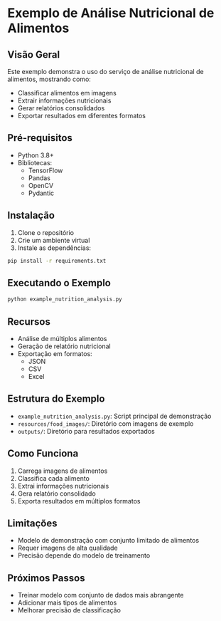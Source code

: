 # Exemplo de Análise Nutricional de Alimentos

## Visão Geral

Este exemplo demonstra o uso do serviço de análise nutricional de alimentos, mostrando como:
- Classificar alimentos em imagens
- Extrair informações nutricionais
- Gerar relatórios consolidados
- Exportar resultados em diferentes formatos

## Pré-requisitos

- Python 3.8+
- Bibliotecas:
  - TensorFlow
  - Pandas
  - OpenCV
  - Pydantic

## Instalação

1. Clone o repositório
2. Crie um ambiente virtual
3. Instale as dependências:
```bash
pip install -r requirements.txt
```

## Executando o Exemplo

```bash
python example_nutrition_analysis.py
```

## Recursos

- Análise de múltiplos alimentos
- Geração de relatório nutricional
- Exportação em formatos:
  - JSON
  - CSV 
  - Excel

## Estrutura do Exemplo

- `example_nutrition_analysis.py`: Script principal de demonstração
- `resources/food_images/`: Diretório com imagens de exemplo
- `outputs/`: Diretório para resultados exportados

## Como Funciona

1. Carrega imagens de alimentos
2. Classifica cada alimento
3. Extrai informações nutricionais
4. Gera relatório consolidado
5. Exporta resultados em múltiplos formatos

## Limitações

- Modelo de demonstração com conjunto limitado de alimentos
- Requer imagens de alta qualidade
- Precisão depende do modelo de treinamento

## Próximos Passos

- Treinar modelo com conjunto de dados mais abrangente
- Adicionar mais tipos de alimentos
- Melhorar precisão de classificação
